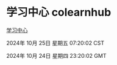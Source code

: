 # 学习中心 colearnhub
[学习中心](http://219.139.199.238:56308/colearnhub/)

2024年 10月 25日 星期五 07:20:02 CST

2024年 10月 24日 星期四 23:20:02 GMT
